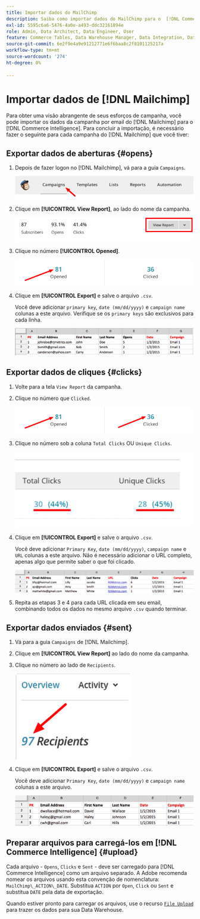 ```yaml
---
title: Importar dados do MailChimp
description: Saiba como importar dados do MailChimp para o  [!DNL Commerce Intelligence].
exl-id: 5595c6a6-5476-4a0e-a493-ddc32161894e
role: Admin, Data Architect, Data Engineer, User
feature: Commerce Tables, Data Warehouse Manager, Data Integration, Data Import/Export
source-git-commit: 6e2f9e4a9e91212771e6f6baa8c2f8101125217a
workflow-type: tm+mt
source-wordcount: '274'
ht-degree: 0%

---
```


# Importar dados de [!DNL Mailchimp]

Para obter uma visão abrangente de seus esforços de campanha, você pode importar os dados da campanha por email do [!DNL Mailchimp] para o [!DNL Commerce Intelligence]. Para concluir a importação, é necessário fazer o seguinte para cada campanha do [!DNL Mailchimp] que você tiver:

## Exportar dados de aberturas {#opens}

1. Depois de fazer logon no [!DNL Mailchimp], vá para a guia `Campaigns`.

   ![importar mailchimp 1](../../../assets/import-mailchimp-1.png)

1. Clique em **[!UICONTROL View Report]**, ao lado do nome da campanha.

   ![importar mailchimp 2](../../../assets/import-mailchimp-2.png)

1. Clique no número **[!UICONTROL Opened]**.

   ![importar mailchimp 3](../../../assets/import-mailchimp-3.png)

1. Clique em **[!UICONTROL Export]** e salve o arquivo `.csv`.

   Você deve adicionar `primary key`, `date (mm/dd/yyyy)` e `campaign name` colunas a este arquivo. Verifique se os `primary keys` são exclusivos para cada linha.

   ![importar mailchimp 4](../../../assets/import-mailchimp-4.png)

## Exportar dados de cliques {#clicks}

1. Volte para a tela `View Report` da campanha.

1. Clique no número que `Clicked`.

   ![importar mailchimp 5](../../../assets/import-mailchimp-5.png)

1. Clique no número sob a coluna `Total Clicks` OU `Unique Clicks`.

   ![importar mailchimp 6](../../../assets/import-mailchimp-6.png)

1. Clique em **[!UICONTROL Export]** e salve o arquivo `.csv`.

   Você deve adicionar `Primary Key`, `date (mm/dd/yyyy)`, `campaign name` e `URL` colunas a este arquivo. Não é necessário adicionar o URL completo, apenas algo que permite saber o que foi clicado.

   ![importar mailchimp 7](../../../assets/import-mailchimp-7.png)

1. Repita as etapas 3 e 4 para cada URL clicada em seu email, combinando todos os dados no mesmo arquivo `.csv` quando terminar.

## Exportar dados enviados {#sent}

1. Vá para a guia `Campaigns` de [!DNL Mailchimp].

1. Clique em **[!UICONTROL View Report]** ao lado do nome da campanha.

1. Clique no número ao lado de `Recipients`.

   ![importar mailchimp 8](../../../assets/import-mailchimp-8.png)

1. Clique em **[!UICONTROL Export]** e salve o arquivo `.csv`.

   Você deve adicionar `Primary Key`, `date (mm/dd/yyyy)` e `campaign name` colunas a este arquivo.

   ![importar mailchimp 9](../../../assets/import-mailchimp-9.png)

## Preparar arquivos para carregá-los em [!DNL Commerce Intelligence] {#upload}

Cada arquivo - `Opens`, `Clicks` e `Sent` - deve ser carregado para [!DNL Commerce Intelligence] como um arquivo separado. A Adobe recomenda nomear os arquivos usando esta convenção de nomenclatura: `MailChimp\_ACTION\_DATE`. Substitua `ACTION` por `Open`, `Click` ou `Sent` e substitua `DATE` pela data de exportação.

Quando estiver pronto para carregar os arquivos, use o recurso [`File Upload`](../connecting-data/using-file-uploader.md) para trazer os dados para sua Data Warehouse.
